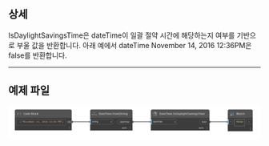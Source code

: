 ## 상세
IsDaylightSavingsTime은 dateTime이 일괄 절약 시간에 해당하는지 여부를 기반으로 부울 값을 반환합니다. 아래 예에서 dateTime November 14, 2016 12:36PM은 false를 반환합니다.
___
## 예제 파일

![IsDaylightSavingsTime](./DSCore.DateTime.IsDaylightSavingsTime_img.jpg)

